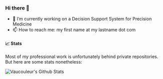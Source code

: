 ### Hi there 👋


- 🔭 I’m currently working on a Decision Support System for Precision Medicine
- 📫 How to reach me: my first name at my lastname dot com

#### 📈 Stats

Most of my professional work is unfortunately behind private repositories. But here are some stats nonetheless:

![Vaucouleur's Github Stats](https://github-readme-stats.vercel.app/api?username=vaucouleur&show_icons=true&theme=radical&count_private=true)

<!--
**vaucouleur/vaucouleur** is a ✨ _special_ ✨ repository because its `README.md` (this file) appears on your GitHub profile.

Here are some ideas to get you started:

- 🔭 I’m currently working on ...
- 🌱 I’m currently learning ...
- 👯 I’m looking to collaborate on ...
- 🤔 I’m looking for help with ...
- 💬 Ask me about ...
- 📫 How to reach me: ...
- 😄 Pronouns: ...
- ⚡ Fun fact: ...
-->
